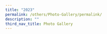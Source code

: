 ```yaml
---
title: "2023"
permalink: /others/Photo-Gallery/permalink/
description: ""
third_nav_title: Photo Gallery
---
```

